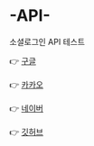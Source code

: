 # -API-
소셜로그인 API 테스트

👉 [구글](https://cloud.google.com/identity-platform/docs/web/google?hl=ko) <br><br>
👉 [카카오](https://developers.kakao.com/docs/latest/ko/kakaologin/common) <br><br>
👉 [네이버](https://developers.naver.com/products/login/api/api.md) <br><br>
👉 [깃허브](https://docs.github.com/ko/rest/users/social-accounts?apiVersion=2022-11-28)
